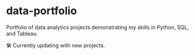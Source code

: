 # data-portfolio
Portfolio of data analytics projects demonstrating my skills in Python, SQL, and Tableau.

🛠️ Currently updating with new projects.
